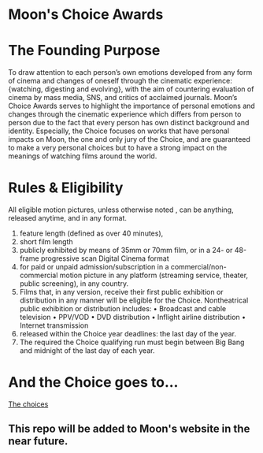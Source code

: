 # Moon's Choice Awards
# The Founding Purpose
To draw attention to each person’s own emotions developed from any form of cinema and changes of oneself through the cinematic experience: {watching, digesting and evolving}, with the aim of countering evaluation of cinema by mass media, SNS, and critics of acclaimed journals.
Moon’s Choice Awards serves to highlight the importance of personal emotions and changes through the cinematic experience which differs from person to person due to the fact that every person has own distinct background and identity. Especially, the Choice focuses on works that have personal impacts on Moon, the one and only jury of the Choice, and are guaranteed to make a very personal choices but to have a strong impact on the meanings of watching films around the world. 
# Rules & Eligibility
All eligible motion pictures, unless otherwise noted , can be anything, released anytime, and in any format.
1. feature length (defined as over 40 minutes),
2. short film length
3. publicly exhibited by means of 35mm or 70mm film, or in a 24- or 48-frame progressive scan Digital Cinema format
4. for paid or unpaid admission/subscription in a commercial/non-commercial motion picture in any platform (streaming service, theater, public screening), in any country.
5. Films that, in any version, receive their first public exhibition or distribution in any manner will be eligible for the Choice. Nontheatrical public exhibition or distribution includes: • Broadcast and cable television • PPV/VOD • DVD distribution • Inflight airline distribution • Internet transmission
6. released within the Choice year deadlines: the last day of the year.
7. The required the Choice qualifying run must begin between Big Bang and midnight of the last day of each year. 
# And the Choice goes to...
[The choices](https://github.com/moonwonlee/moon-choice-awards/blob/master/the-choice.md)
## This repo will be added to Moon's website in the near future.
